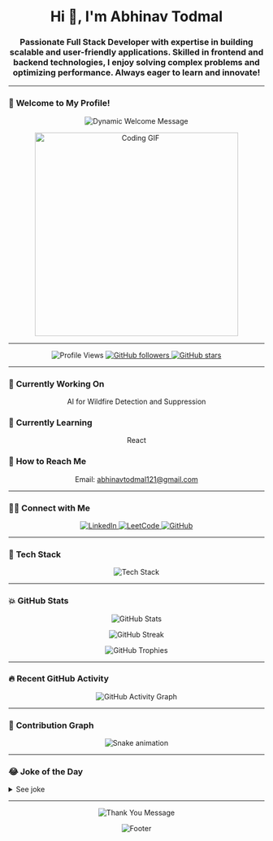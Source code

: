 <h1 align="center">Hi 👋, I'm Abhinav Todmal</h1>
<h3 align="center">Passionate Full Stack Developer with expertise in building scalable and user-friendly applications. Skilled in frontend and backend technologies, I enjoy solving complex problems and optimizing performance. Always eager to learn and innovate!</h3>

---

### 🎉 **Welcome to My Profile!**
<p align="center">
  <img src="https://readme-typing-svg.demolab.com?font=Fira+Code&pause=1000&color=00FF00&center=true&vCenter=true&width=435&lines=I'm+Abhinav+Todmal;Full+Stack+Web+Developer;AI+Enthusiast;Problem+Solver" alt="Dynamic Welcome Message" />
</p>

<p align="center">
  <img src="https://i.pinimg.com/originals/03/a4/a5/03a4a5f034bf0bafa661fd8a8aabedc8.gif" alt="Coding GIF" width="400">
</p>

---

<p align="center"> 
  <img src="https://komarev.com/ghpvc/?username=abhinavtodmal&label=Profile%20views&color=0e75b6&style=flat" alt="Profile Views" /> 
  <a href="https://github.com/abhinavtodmal?tab=followers">
    <img alt="GitHub followers" src="https://img.shields.io/github/followers/abhinavtodmal?color=green&logo=github">
  </a>
  <a href="https://github.com/abhinavtodmal">
    <img src="https://img.shields.io/github/stars/abhinavtodmal?logo=github" alt="GitHub stars">
  </a>
</p>

---

### 💪 **Currently Working On**
<p align="center">AI for Wildfire Detection and Suppression</p>

### 🌱 **Currently Learning**
<p align="center">React</p>

### 📧 **How to Reach Me**
<p align="center">Email: <a href="mailto:abhinavtodmal121@gmail.com">abhinavtodmal121@gmail.com</a></p>

---

### 👨‍💻 **Connect with Me**
<p align="center">
  <a href="https://linkedin.com/in/abhinav-todmal" target="_blank">
    <img src="https://img.shields.io/badge/LinkedIn-0077B5?style=for-the-badge&logo=linkedin&logoColor=white" alt="LinkedIn" />
  </a>
  <a href="https://www.leetcode.com/abhinav_todmal" target="_blank">
    <img src="https://img.shields.io/badge/LeetCode-FFA116?style=for-the-badge&logo=leetcode&logoColor=white" alt="LeetCode" />
  </a>
  <a href="https://github.com/abhinavtodmal" target="_blank">
    <img src="https://img.shields.io/badge/GitHub-181717?style=for-the-badge&logo=github&logoColor=white" alt="GitHub" />
  </a>
</p>

---

### 🔧 **Tech Stack**
<p align="center">
  <img src="https://skillicons.dev/icons?i=js,ts,react,nextjs,java,spring,python,html,css,bootstrap,mysql,postgres,git,github" alt="Tech Stack" />
</p>

---

### 💥 **GitHub Stats**
<p align="center">
  <img src="https://github-readme-stats.vercel.app/api?username=abhinavtodmal&show_icons=true&theme=tokyonight" alt="GitHub Stats" />
</p>

<p align="center">
  <img src="https://github-readme-streak-stats.herokuapp.com/?user=abhinavtodmal&theme=tokyonight" alt="GitHub Streak" />
</p>

<p align="center">
  <img src="https://github-profile-trophy.vercel.app/?username=abhinavtodmal&theme=tokyonight&column=6&row=1" alt="GitHub Trophies" />
</p>

---

### 🔥 **Recent GitHub Activity**
<p align="center">
  <img src="https://github-readme-activity-graph.vercel.app/graph?username=abhinavtodmal&theme=react-dark" alt="GitHub Activity Graph" />
</p>

---

### 🐍 **Contribution Graph**
<p align="center">
  <img src="https://raw.githubusercontent.com/Abhinavtodmal/abhinavtodmal/refs/heads/main/.github/workflows/snake.yml" alt="Snake animation" />
</p>

---

### 😂 **Joke of the Day**
<details>
  <summary>See joke</summary>
  <p align="center">
    <img src="https://readme-jokes.vercel.app/api?theme=tokyonight&hideBorder" alt="Jokes Card" />
  </p>
</details>

---

<p align="center">
  <img src="https://readme-typing-svg.herokuapp.com/?lines=Thanks+for+visiting!;See+you+next+time!&font=Fira%20Code&center=true&width=380&height=50&duration=4000&pause=1000" alt="Thank You Message" />
</p>

<p align="center">
  <img src="https://capsule-render.vercel.app/api?type=waving&color=gradient&height=100&section=footer" alt="Footer" />
</p>
